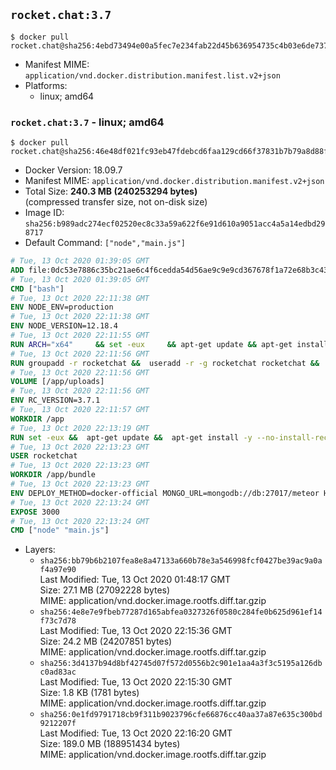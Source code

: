 ## `rocket.chat:3.7`

```console
$ docker pull rocket.chat@sha256:4ebd73494e00a5fec7e234fab22d45b636954735c4b03e6de7374e79d7412878
```

-	Manifest MIME: `application/vnd.docker.distribution.manifest.list.v2+json`
-	Platforms:
	-	linux; amd64

### `rocket.chat:3.7` - linux; amd64

```console
$ docker pull rocket.chat@sha256:46e48df021fc93eb47fdebcd6faa129cd66f37831b7b79a8d88f2d5952e59279
```

-	Docker Version: 18.09.7
-	Manifest MIME: `application/vnd.docker.distribution.manifest.v2+json`
-	Total Size: **240.3 MB (240253294 bytes)**  
	(compressed transfer size, not on-disk size)
-	Image ID: `sha256:b989adc274ecf02520ec8c33a59a622f6e91d610a9051acc4a5a14edbd298717`
-	Default Command: `["node","main.js"]`

```dockerfile
# Tue, 13 Oct 2020 01:39:05 GMT
ADD file:0dc53e7886c35bc21ae6c4f6cedda54d56ae9c9e9cd367678f1a72e68b3c43d4 in / 
# Tue, 13 Oct 2020 01:39:05 GMT
CMD ["bash"]
# Tue, 13 Oct 2020 22:11:38 GMT
ENV NODE_ENV=production
# Tue, 13 Oct 2020 22:11:38 GMT
ENV NODE_VERSION=12.18.4
# Tue, 13 Oct 2020 22:11:55 GMT
RUN ARCH="x64"     && set -eux     && apt-get update && apt-get install -y --no-install-recommends ca-certificates curl wget gnupg dirmngr xz-utils     && rm -rf /var/lib/apt/lists/*     && for key in       94AE36675C464D64BAFA68DD7434390BDBE9B9C5       FD3A5288F042B6850C66B31F09FE44734EB7990E       71DCFD284A79C3B38668286BC97EC7A07EDE3FC1       DD8F2338BAE7501E3DD5AC78C273792F7D83545D       C4F0DFFF4E8C1A8236409D08E73BC641CC11F4C8       B9AE9905FFD7803F25714661B63B535A4C206CA9       77984A986EBC2AA786BC0F66B01FBB92821C587A       8FCCA13FEF1D0C2E91008E09770F7A9A5AE15600       4ED778F539E3634C779C87C6D7062848A1AB005C       A48C2BEE680E841632CD4E44F07496B3EB3C1762       B9E2F5981AA6E0CD28160D9FF13993A75599653C     ; do       gpg --batch --keyserver hkp://p80.pool.sks-keyservers.net:80 --recv-keys "$key" ||       gpg --batch --keyserver hkp://ipv4.pool.sks-keyservers.net --recv-keys "$key" ||       gpg --batch --keyserver hkp://pgp.mit.edu:80 --recv-keys "$key" ;     done     && curl -fsSLO --compressed "https://nodejs.org/dist/v$NODE_VERSION/node-v$NODE_VERSION-linux-$ARCH.tar.xz"     && curl -fsSLO --compressed "https://nodejs.org/dist/v$NODE_VERSION/SHASUMS256.txt.asc"     && gpg --batch --decrypt --output SHASUMS256.txt SHASUMS256.txt.asc     && grep " node-v$NODE_VERSION-linux-$ARCH.tar.xz\$" SHASUMS256.txt | sha256sum -c -     && tar -xJf "node-v$NODE_VERSION-linux-$ARCH.tar.xz" -C /usr/local --strip-components=1 --no-same-owner     && rm "node-v$NODE_VERSION-linux-$ARCH.tar.xz" SHASUMS256.txt.asc SHASUMS256.txt     && apt-mark auto '.*' > /dev/null     && find /usr/local -type f -executable -exec ldd '{}' ';'       | awk '/=>/ { print $(NF-1) }'       | sort -u       | xargs -r dpkg-query --search       | cut -d: -f1       | sort -u       | xargs -r apt-mark manual     && apt-get purge -y --auto-remove -o APT::AutoRemove::RecommendsImportant=false
# Tue, 13 Oct 2020 22:11:56 GMT
RUN groupadd -r rocketchat &&  useradd -r -g rocketchat rocketchat &&  mkdir -p /app/uploads &&  chown rocketchat:rocketchat /app/uploads
# Tue, 13 Oct 2020 22:11:56 GMT
VOLUME [/app/uploads]
# Tue, 13 Oct 2020 22:11:56 GMT
ENV RC_VERSION=3.7.1
# Tue, 13 Oct 2020 22:11:57 GMT
WORKDIR /app
# Tue, 13 Oct 2020 22:13:19 GMT
RUN set -eux &&  apt-get update &&  apt-get install -y --no-install-recommends fontconfig &&  aptMark="$(apt-mark showmanual)" &&  apt-get install -y --no-install-recommends g++ make python ca-certificates curl gnupg &&  gpg --batch --keyserver ha.pool.sks-keyservers.net --recv-keys 0E163286C20D07B9787EBE9FD7F9D0414FD08104 &&  curl -fSL "https://releases.rocket.chat/${RC_VERSION}/download" -o rocket.chat.tgz &&  curl -fSL "https://releases.rocket.chat/${RC_VERSION}/asc" -o rocket.chat.tgz.asc &&  gpg --batch --verify rocket.chat.tgz.asc rocket.chat.tgz &&  tar zxf rocket.chat.tgz &&  rm rocket.chat.tgz rocket.chat.tgz.asc &&  cd bundle/programs/server &&  npm install &&  apt-mark auto '.*' > /dev/null &&  apt-mark manual $aptMark > /dev/null &&  find /usr/local -type f -executable -exec ldd '{}' ';'     | awk '/=>/ { print $(NF-1) }'     | sort -u     | xargs -r dpkg-query --search     | cut -d: -f1     | sort -u     | xargs -r apt-mark manual &&  apt-get purge -y --auto-remove -o APT::AutoRemove::RecommendsImportant=false &&  npm cache clear --force &&  chown -R rocketchat:rocketchat /app
# Tue, 13 Oct 2020 22:13:23 GMT
USER rocketchat
# Tue, 13 Oct 2020 22:13:23 GMT
WORKDIR /app/bundle
# Tue, 13 Oct 2020 22:13:23 GMT
ENV DEPLOY_METHOD=docker-official MONGO_URL=mongodb://db:27017/meteor HOME=/tmp PORT=3000 ROOT_URL=http://localhost:3000 Accounts_AvatarStorePath=/app/uploads
# Tue, 13 Oct 2020 22:13:24 GMT
EXPOSE 3000
# Tue, 13 Oct 2020 22:13:24 GMT
CMD ["node" "main.js"]
```

-	Layers:
	-	`sha256:bb79b6b2107fea8e8a47133a660b78e3a546998fcf0427be39ac9a0af4a97e90`  
		Last Modified: Tue, 13 Oct 2020 01:48:17 GMT  
		Size: 27.1 MB (27092228 bytes)  
		MIME: application/vnd.docker.image.rootfs.diff.tar.gzip
	-	`sha256:4e8e7e9fbeb77287d165abfea0327326f0580c284fe0b625d961ef14f73c7d78`  
		Last Modified: Tue, 13 Oct 2020 22:15:36 GMT  
		Size: 24.2 MB (24207851 bytes)  
		MIME: application/vnd.docker.image.rootfs.diff.tar.gzip
	-	`sha256:3d4137b94d8bf42745d07f572d0556b2c901e1aa4a3f3c5195a126dbc0ad83ac`  
		Last Modified: Tue, 13 Oct 2020 22:15:30 GMT  
		Size: 1.8 KB (1781 bytes)  
		MIME: application/vnd.docker.image.rootfs.diff.tar.gzip
	-	`sha256:0e1fd9791718cb9f311b9023796cfe66876cc40aa37a87e635c300bd9212207f`  
		Last Modified: Tue, 13 Oct 2020 22:16:20 GMT  
		Size: 189.0 MB (188951434 bytes)  
		MIME: application/vnd.docker.image.rootfs.diff.tar.gzip
